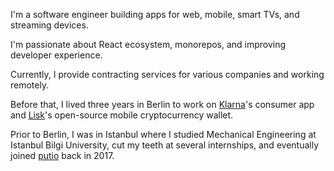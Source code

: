 I'm a software engineer building apps for web, mobile, smart TVs, and streaming devices.

I'm passionate about React ecosystem, monorepos, and improving developer experience.

Currently, I provide contracting services for various companies and working remotely.

Before that, I lived three years in Berlin to work on [Klarna](https://klarna.com)'s consumer app and [Lisk](https://lisk.io)'s open-source mobile cryptocurrency wallet.

Prior to Berlin, I was in Istanbul where I studied Mechanical Engineering at Istanbul Bilgi University, cut my teeth at several internships, and eventually joined [putio](https://put.io) back in 2017.
